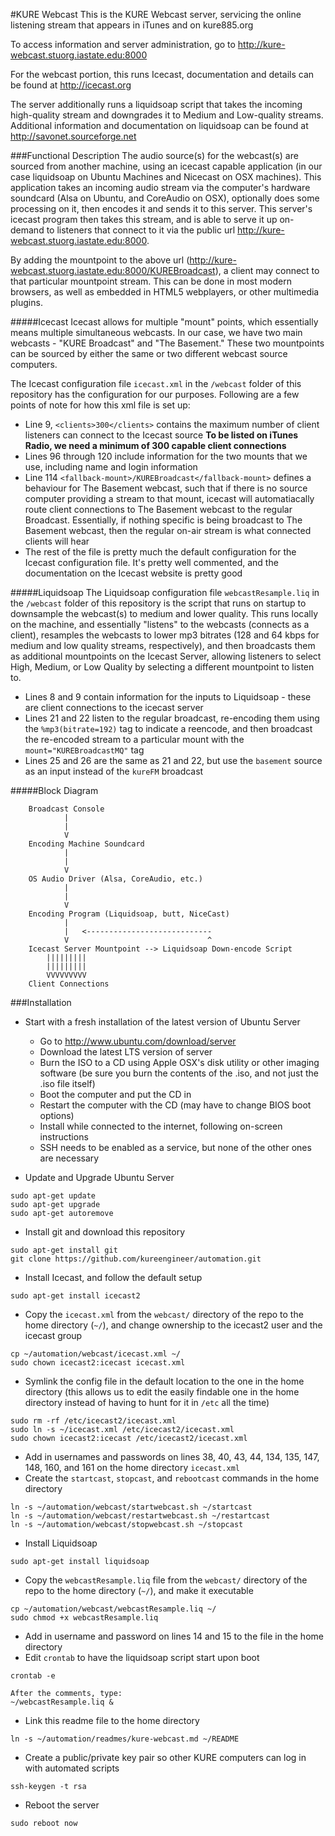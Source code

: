 #KURE Webcast
This is the KURE Webcast server, servicing the online listening stream that appears in iTunes and on kure885.org

To access information and server administration, go to http://kure-webcast.stuorg.iastate.edu:8000

For the webcast portion, this runs Icecast, documentation and details can be found at http://icecast.org

The server additionally runs a liquidsoap script that takes the incoming high-quality stream and downgrades it to Medium and Low-quality streams. Additional information and documentation on liquidsoap can be found at http://savonet.sourceforge.net

###Functional Description
The audio source(s) for the webcast(s) are sourced from another machine, using an icecast capable application (in our case liquidsoap on Ubuntu Machines and Nicecast on OSX machines). This application takes an incoming audio stream via the computer's hardware soundcard (Alsa on Ubuntu, and CoreAudio on OSX), optionally does some processing on it, then encodes it and sends it to this server. This server's icecast program then takes this stream, and is able to serve it up on-demand to listeners that connect to it via the public url http://kure-webcast.stuorg.iastate.edu:8000. 

By adding the mountpoint to the above url (http://kure-webcast.stuorg.iastate.edu:8000/KUREBroadcast), a client may connect to that particular mountpoint stream. This can be done in most modern browsers, as well as embedded in HTML5 webplayers, or other multimedia plugins.

#####Icecast
Icecast allows for multiple "mount" points, which essentially means multiple simultaneous webcasts. In our case, we have two main webcasts - "KURE Broadcast" and "The Basement." These two mountpoints can be sourced by either the same or two different webcast source computers.

The Icecast configuration file ```icecast.xml``` in the ```/webcast``` folder of this repository has the configuration for our purposes. Following are a few points of note for how this xml file is set up:

* Line 9, ```<clients>300</clients>``` contains the maximum number of client listeners can connect to the Icecast source **To be listed on iTunes Radio, we need a minimum of 300 capable client connections**
* Lines 96 through 120 include information for the two mounts that we use, including name and login information
* Line 114 ```<fallback-mount>/KUREBroadcast</fallback-mount>``` defines a behaviour for The Basement webcast, such that if there is no source computer providing a stream to that mount, icecast will automatiacally route client connections to The Basement webcast to the regular Broadcast. Essentially, if nothing specific is being broadcast to The Basement webcast, then the regular on-air stream is what connected clients will hear
* The rest of the file is pretty much the default configuration for the Icecast configuration file. It's pretty well commented, and the documentation on the Icecast website is pretty good

#####Liquidsoap
The Liquidsoap configuration file ```webcastResample.liq``` in the ```/webcast``` folder of this repository is the script that runs on startup to downsample the webcast(s) to medium and lower quality. This runs locally on the machine, and essentially "listens" to the webcasts (connects as a client), resamples the webcasts to lower mp3 bitrates (128 and 64 kbps for medium and low quality streams, respectively), and then broadcasts them as additional mountpoints on the Icecast Server, allowing listeners to select High, Medium, or Low Quality by selecting a different mountpoint to listen to.

* Lines 8 and 9 contain information for the inputs to Liquidsoap - these are client connections to the icecast server
* Lines 21 and 22 listen to the regular broadcast, re-encoding them using the ```%mp3(bitrate=192)``` tag to indicate a reencode, and then broadcast the re-encoded stream to a particular mount with the ```mount="KUREBroadcastMQ"``` tag
* Lines 25 and 26 are the same as 21 and 22, but use the ```basement``` source as an input instead of the ```kureFM``` broadcast

#####Block Diagram
```
    Broadcast Console
            |
            |
            V
    Encoding Machine Soundcard
            |
            |
            V
    OS Audio Driver (Alsa, CoreAudio, etc.)
            |
            |
            V
    Encoding Program (Liquidsoap, butt, NiceCast)
            |
            |   <----------------------------
            V                               ^
    Icecast Server Mountpoint --> Liquidsoap Down-encode Script
        |||||||||
        |||||||||
        VVVVVVVVV
    Client Connections
```
###Installation
* Start with a fresh installation of the latest version of Ubuntu Server
    * Go to http://www.ubuntu.com/download/server
    * Download the latest LTS version of server
    * Burn the ISO to a CD using Apple OSX's disk utility or other imaging software (be sure you burn the contents of the .iso, and not just the .iso file itself)
    * Boot the computer and put the CD in
    * Restart the computer with the CD (may have to change BIOS boot options)
    * Install while connected to the internet, following on-screen instructions
    * SSH needs to be enabled as a service, but none of the other ones are necessary

* Update and Upgrade Ubuntu Server
```
sudo apt-get update
sudo apt-get upgrade
sudo apt-get autoremove
```
* Install git and download this repository
```
sudo apt-get install git
git clone https://github.com/kureengineer/automation.git 
```
* Install Icecast, and follow the default setup
```
sudo apt-get install icecast2
```
* Copy the ```icecast.xml``` from the ```webcast/``` directory of the repo to the home directory (`~/`), and change ownership to the icecast2 user and the icecast group
```
cp ~/automation/webcast/icecast.xml ~/
sudo chown icecast2:icecast icecast.xml 
```
* Symlink the config file in the default location to the one in the home directory (this allows us to edit the easily findable one in the home directory instead of having to hunt for it in `/etc` all the time)
```
sudo rm -rf /etc/icecast2/icecast.xml
sudo ln -s ~/icecast.xml /etc/icecast2/icecast.xml
sudo chown icecast2:icecast /etc/icecast2/icecast.xml 
```
* Add in usernames and passwords on lines 38, 40, 43, 44, 134, 135, 147, 148, 160, and 161 on the home directory `icecast.xml`
* Create the `startcast`, `stopcast`, and `rebootcast` commands in the home directory
```
ln -s ~/automation/webcast/startwebcast.sh ~/startcast
ln -s ~/automation/webcast/restartwebcast.sh ~/restartcast
ln -s ~/automation/webcast/stopwebcast.sh ~/stopcast
```
* Install Liquidsoap
```
sudo apt-get install liquidsoap
```
* Copy the `webcastResample.liq` file from the `webcast/` directory of the repo to the home directory (`~/`), and make it executable
```
cp ~/automation/webcast/webcastResample.liq ~/
sudo chmod +x webcastResample.liq 
```
* Add in username and password on lines 14 and 15 to the file in the home directory
* Edit `crontab` to have the liquidsoap script start upon boot
```
crontab -e

After the comments, type:
~/webcastResample.liq &
```
* Link this readme file to the home directory
```
ln -s ~/automation/readmes/kure-webcast.md ~/README
```
* Create a public/private key pair so other KURE computers can log in with automated scripts
```
ssh-keygen -t rsa
```
* Reboot the server
```
sudo reboot now
```
